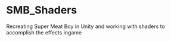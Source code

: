 # SMB_Shaders
Recreating Super Meat Boy in Unity and working with shaders to accomplish the effects ingame
